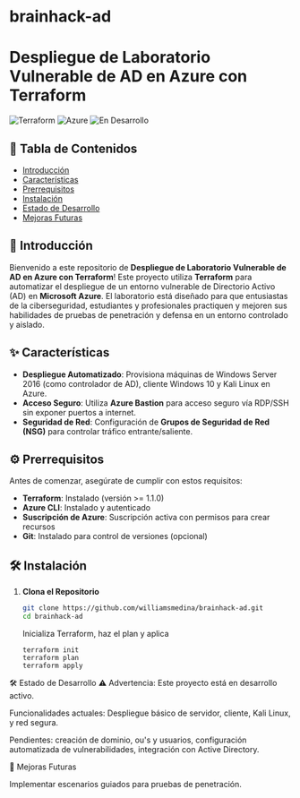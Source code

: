# brainhack-ad
# Despliegue de Laboratorio Vulnerable de AD en Azure con Terraform

![Terraform](https://img.shields.io/badge/Terraform-1.3.0-blue.svg)
![Azure](https://img.shields.io/badge/Azure-Active-blue.svg)
![En Desarrollo](https://img.shields.io/badge/Estado-En%20Desarrollo-yellow.svg)

## 📄 Tabla de Contenidos

- [Introducción](#introducción)
- [Características](#características)
- [Prerrequisitos](#prerrequisitos)
- [Instalación](#instalación)
- [Estado de Desarrollo](#estado-de-desarrollo)
- [Mejoras Futuras](#mejoras-futuras)

## 🎉 Introducción

Bienvenido a este repositorio de **Despliegue de Laboratorio Vulnerable de AD en Azure con Terraform**! Este proyecto utiliza **Terraform** para automatizar el despliegue de un entorno vulnerable de Directorio Activo (AD) en **Microsoft Azure**. El laboratorio está diseñado para que entusiastas de la ciberseguridad, estudiantes y profesionales practiquen y mejoren sus habilidades de pruebas de penetración y defensa en un entorno controlado y aislado.

## ✨ Características

- **Despliegue Automatizado**: Provisiona máquinas de Windows Server 2016 (como controlador de AD), cliente Windows 10 y Kali Linux en Azure.
- **Acceso Seguro**: Utiliza **Azure Bastion** para acceso seguro vía RDP/SSH sin exponer puertos a internet.
- **Seguridad de Red**: Configuración de **Grupos de Seguridad de Red (NSG)** para controlar tráfico entrante/saliente.

## ⚙️ Prerrequisitos

Antes de comenzar, asegúrate de cumplir con estos requisitos:

- **Terraform**: Instalado (versión >= 1.1.0)
- **Azure CLI**: Instalado y autenticado
- **Suscripción de Azure**: Suscripción activa con permisos para crear recursos
- **Git**: Instalado para control de versiones (opcional)

## 🛠 Instalación

1. **Clona el Repositorio**

   ```bash
   git clone https://github.com/williamsmedina/brainhack-ad.git
   cd brainhack-ad
   ```
   Inicializa Terraform, haz el plan y aplica
   ```bash/Powershell
   terraform init
   terraform plan
   terraform apply 
🛠️ Estado de Desarrollo
⚠️ Advertencia: Este proyecto está en desarrollo activo.

Funcionalidades actuales: Despliegue básico de servidor, cliente, Kali Linux, y red segura.

Pendientes: creación de dominio, ou's y usuarios, configuración automatizada de vulnerabilidades, integración con Active Directory.

🔮 Mejoras Futuras

Implementar escenarios guiados para pruebas de penetración.
